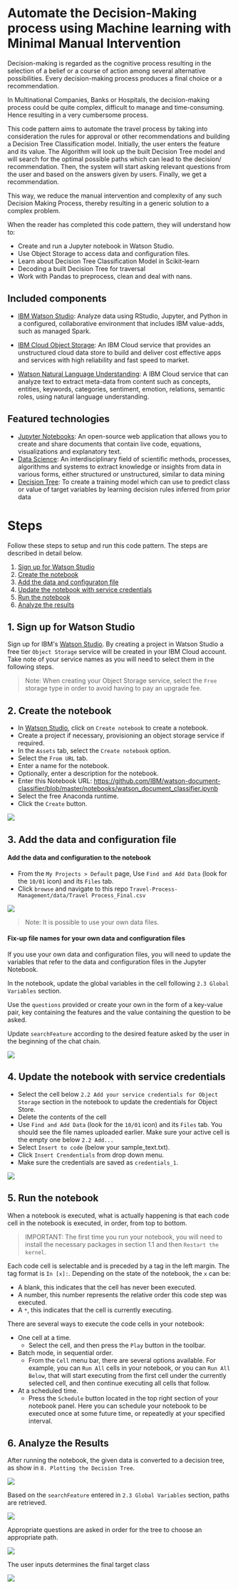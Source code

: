 #  Automate the Decision-Making process using Machine learning with Minimal Manual Intervention

Decision-making is regarded as the cognitive process resulting in the selection of a belief or a course of action among several alternative possibilities. Every decision-making process produces a final choice or a recommendation.

In Multinational Companies, Banks or Hospitals, the decision-making process could be quite complex, difficult to manage and time-consuming. Hence resulting in a very cumbersome process.

This code pattern aims to automate the travel process by taking into consideration the rules for approval or other recommendations and building a Decision Tree Classification model. Initially, the user enters the feature and its value. The Algorithm will look up the built Decision Tree model and will search for the optimal possible paths which can lead to the decision/ recommendation. Then, the system will start asking relevant questions from the user and based on the answers given by users. Finally, we get a recommendation.

This way, we reduce the manual intervention and complexity of any such Decision Making Process, thereby resulting in a generic solution to a complex problem.


When the reader has completed this code pattern, they will understand how to:

* Create and run a Jupyter notebook in Watson Studio.
* Use Object Storage to access data and configuration files.
* Learn about Decision Tree Classification Model in Scikit-learn
* Decoding a built Decision Tree for traversal 
* Work with Pandas to preprocess, clean and deal with nans.

## Included components

* [IBM Watson Studio](https://www.ibm.com/cloud/watson-studio): Analyze data using RStudio, Jupyter, and Python in a configured, collaborative environment that includes IBM value-adds, such as managed Spark.

* [IBM Cloud Object Storage](https://console.bluemix.net/catalog/infrastructure/cloud-object-storage): An IBM Cloud service that provides an unstructured cloud data store to build and deliver cost effective apps and services with high reliability and fast speed to market.

* [Watson Natural Language Understanding](https://console.bluemix.net/catalog/services/natural-language-understanding/?cm_sp=dw-bluemix-_-code-_-devcenter): A IBM Cloud service that can analyze text to extract meta-data from content such as concepts, entities, keywords, categories, sentiment, emotion, relations, semantic roles, using natural language understanding.

## Featured technologies

* [Jupyter Notebooks](http://jupyter.org/): An open-source web application that allows you to create and share documents that contain live code, equations, visualizations and explanatory text.
* [Data Science](https://en.wikipedia.org/wiki/Data_science): An interdisciplinary field of scientific methods, processes, algorithms and systems to extract knowledge or insights from data in various forms, either structured or unstructured, similar to data mining
* [Decision Tree](http://dataaspirant.com/2017/01/30/how-decision-tree-algorithm-works/): To create a training model which can use to predict class or value of target variables by learning decision rules inferred from prior data


# Steps

Follow these steps to setup and run this code pattern. The steps are
described in detail below.

1. [Sign up for Watson Studio](#1-sign-up-for-watson-studio)
1. [Create the notebook](#2-create-the-notebook)
1. [Add the data and configuraton file](#3-add-the-data-and-configuration-file)
1. [Update the notebook with service credentials](#4-update-the-notebook-with-service-credentials)
1. [Run the notebook](#5-run-the-notebook)
1. [Analyze the results](#6-analyze-the-results)

## 1. Sign up for Watson Studio

Sign up for IBM's [Watson Studio](https://dataplatform.ibm.com). By creating a project in Watson Studio a free tier ``Object Storage`` service will be created in your IBM Cloud account. Take note of your service names as you will need to select them in the following steps.

> Note: When creating your Object Storage service, select the ``Free`` storage type in order to avoid having to pay an upgrade fee.

## 2. Create the notebook

* In [Watson Studio](https://dataplatform.ibm.com), click on `Create notebook` to create a notebook.
* Create a project if necessary, provisioning an object storage service if required.
* In the `Assets` tab, select the `Create notebook` option.
* Select the `From URL` tab.
* Enter a name for the notebook.
* Optionally, enter a description for the notebook.
* Enter this Notebook URL: https://github.com/IBM/watson-document-classifier/blob/master/notebooks/watson_document_classifier.ipynb
* Select the free Anaconda runtime.
* Click the `Create` button.

![](doc/source/images/create_notebook_from_url.png)

## 3. Add the data and configuration file

#### Add the data and configuration to the notebook

* From the `My Projects > Default` page, Use `Find and Add Data` (look for the `10/01` icon)
and its `Files` tab.
* Click `browse` and navigate to this repo `Travel-Process-Management/data/Travel Process_Final.csv`

![](doc/source/images/add_file.png)

> Note:  It is possible to use your own data files.

#### Fix-up file names for your own data and configuration files

If you use your own data and configuration files, you will need to update the variables that refer to the data and configuration files in the Jupyter Notebook.

In the notebook, update the global variables in the cell following `2.3 Global Variables` section.

Use the `questions` provided or create your own in the form of a key-value pair, key containing the features and the value containing the question to be asked.

Update `searchFeature` according to the desired feature asked by the user in the beginning of the chat chain.

![](doc/source/images/global_variables.png)

## 4. Update the notebook with service credentials

* Select the cell below `2.2 Add your service credentials for Object Storage` section in the notebook to update the credentials for Object Store.
* Delete the contents of the cell
* Use `Find and Add Data` (look for the `10/01` icon) and its `Files` tab. You should see the file names uploaded earlier. Make sure your active cell is the empty one below `2.2 Add...`
* Select `Insert to code` (below your sample_text.txt).
* Click `Insert Crendentials` from drop down menu.
* Make sure the credentials are saved as `credentials_1`.

![](doc/source/images/service_credentials.png)

## 5. Run the notebook

When a notebook is executed, what is actually happening is that each code cell in
the notebook is executed, in order, from top to bottom.

> IMPORTANT: The first time you run your notebook, you will need to install the necessary
packages in section 1.1 and then `Restart the kernel`.

Each code cell is selectable and is preceded by a tag in the left margin. The tag
format is `In [x]:`. Depending on the state of the notebook, the `x` can be:

* A blank, this indicates that the cell has never been executed.
* A number, this number represents the relative order this code step was executed.
* A `*`, this indicates that the cell is currently executing.

There are several ways to execute the code cells in your notebook:

* One cell at a time.
  * Select the cell, and then press the `Play` button in the toolbar.
* Batch mode, in sequential order.
  * From the `Cell` menu bar, there are several options available. For example, you
    can `Run All` cells in your notebook, or you can `Run All Below`, that will
    start executing from the first cell under the currently selected cell, and then
    continue executing all cells that follow.
* At a scheduled time.
  * Press the `Schedule` button located in the top right section of your notebook
    panel. Here you can schedule your notebook to be executed once at some future
    time, or repeatedly at your specified interval.

## 6. Analyze the Results

After running the notebook, the given data is converted to a decision tree, as show in `8. Plotting the Decision Tree`.

![](doc/source/images/tree.png)

Based on the `searchFeature` entered in `2.3 Global Variables` section, paths are retrieved.

![](doc/source/images/paths.png)

Appropriate questions are asked in order for the tree to choose an appropriate path.

![](doc/source/images/qanda.png)

The user inputs determines the final target class

![](doc/source/images/ans.png)

